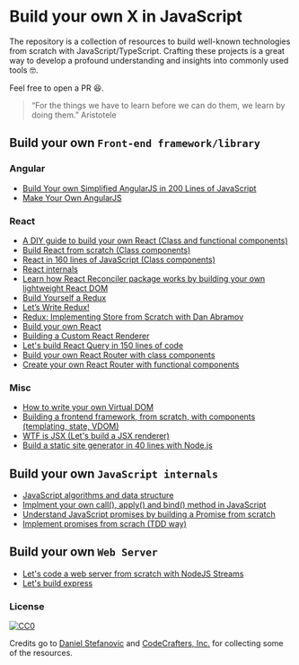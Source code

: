 # Build your own X in JavaScript

The repository is a collection of resources to build well-known technologies from scratch with JavaScript/TypeScript. Crafting these projects is a great way to develop a profound understanding and insights into commonly used tools 🤓.

Feel free to open a PR 😆.

> “For the things we have to learn before we can do them, we learn by doing them.”
> Aristotele

## Build your own `Front-end framework/library`

### Angular

- [Build Your own Simplified AngularJS in 200 Lines of JavaScript](https://blog.mgechev.com/2015/03/09/build-learn-your-own-light-lightweight-angularjs/)
- [Make Your Own AngularJS](http://teropa.info/blog/2013/11/03/make-your-own-angular-part-1-scopes-and-digest.html)

### React

- [A DIY guide to build your own React (Class and functional components)](https://github.com/hexacta/didact)
- [Build React from scratch (Class components)](https://www.youtube.com/watch?v=_MAD4Oly9yg)
- [React in 160 lines of JavaScript (Class components)](https://medium.com/@sweetpalma/gooact-react-in-160-lines-of-javascript-44e0742ad60f)
- [React internals](http://www.mattgreer.org/articles/react-internals-part-one-basic-rendering/)
- [Learn how React Reconciler package works by building your own lightweight React DOM](https://hackernoon.com/learn-you-some-custom-react-renderers-aed7164a4199)
- [Build Yourself a Redux](https://zapier.com/engineering/how-to-build-redux/)
- [Let’s Write Redux!](https://www.jamasoftware.com/blog/lets-write-redux/)
- [Redux: Implementing Store from Scratch with Dan Abramov](https://egghead.io/lessons/react-redux-implementing-store-from-scratch)
- [Build your own React](https://pomb.us/build-your-own-react/)
- [Building a Custom React Renderer](https://youtu.be/CGpMlWVcHok)
- [Let's build React Query in 150 lines of code](https://youtu.be/9SrIirrnwk0)
- [Build your own React Router with class components](https://ui.dev/build-your-own-react-router)
- [Create your own React Router with functional components](https://dev.to/franciscomendes10866/create-your-own-react-router-53ng)

### Misc

- [How to write your own Virtual DOM](https://medium.com/@deathmood/how-to-write-your-own-virtual-dom-ee74acc13060)
- [Building a frontend framework, from scratch, with components (templating, state, VDOM)](https://mfrachet.github.io/create-frontend-framework/)
- [WTF is JSX (Let's build a JSX renderer)](https://jasonformat.com/wtf-is-jsx/)
- [Build a static site generator in 40 lines with Node.js](https://www.webdevdrops.com/en/build-static-site-generator-nodejs-8969ebe34b22/)

## Build your own `JavaScript internals`

- [JavaScript algorithms and data structure](https://github.com/trekhleb/javascript-algorithms)
- [Implment your own call(), apply() and bind() method in JavaScript](https://blog.usejournal.com/implement-your-own-call-apply-and-bind-method-in-javascript-42cc85dba1b)
- [Understand JavaScript promises by building a Promise from scratch](https://levelup.gitconnected.com/understand-javascript-promises-by-building-a-promise-from-scratch-84c0fd855720)
- [Implement promises from scrach (TDD way)](https://www.mauriciopoppe.com/notes/computer-science/computation/promises/)

## Build your own `Web Server`

- [Let's code a web server from scratch with NodeJS Streams](https://www.codementor.io/ziad-saab/let-s-code-a-web-server-from-scratch-with-nodejs-streams-h4uc9utji)
- [Let's build express](https://github.com/antoaravinth/lets-build-express)

### License

[![CC0](http://mirrors.creativecommons.org/presskit/buttons/88x31/svg/cc-zero.svg)](https://creativecommons.org/publicdomain/zero/1.0/)

Credits go to [Daniel Stefanovic](https://github.com/danistefanovic) and [CodeCrafters, Inc.](https://codecrafters.io) for collecting some of the resources.
